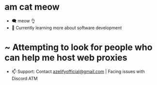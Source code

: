 # am cat meow
- 🗨️ meow 👌
- 🌱 Currently learning more about software development 
# ~ Attempting to look for people who can help me host web proxies
- 📫 Support: Contact azelifyofficial@gmail.com | Facing issues with Discord ATM
